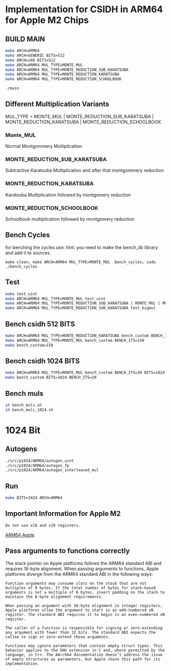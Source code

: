 # Implementation for CSIDH in ARM64 for Apple M2 Chips


## BUILD MAIN
```bash
make ARCH=ARM64
make ARCH=GENERIC BITS=512
make ARCH=x86 BITS=512
make ARCH=ARM64 MUL_TYPE=MONTE_MUL
make ARCH=ARM64 MUL_TYPE=MONTE_REDUCTION_SUB_KARATSUBA
make ARCH=ARM64 MUL_TYPE=MONTE_REDUCTION_KARATSUBA
make ARCH=ARM64 MUL_TYPE=MONTE_REDUCTION_SCHOOLBOOK

./main
```
## Different Multiplication Variants
MUL_TYPE = MONTE_MUL | MONTE_REDUCTION_SUB_KARATSUBA | MONTE_REDUCTION_KARATSUBA | MONTE_REDUCTION_SCHOOLBOOK
### Monte_MUL
Normal Montgommery Multiplication
### MONTE_REDUCTION_SUB_KARATSUBA
Subtractive Karatsuba Multiplication and after that montgommery reduction
### MONTE_REDUCTION_KARATSUBA
Karatsuba Multiplication followed by montgomery reduction
### MONTE_REDUCTION_SCHOOLBOOK
Schoolbook multiplication followed by montgomery reduction 

## Bench Cycles
for benching the cycles use:
hint: you need to make the bench_lib library and add it to sources.
```
make clean; make ARCH=ARM64 MUL_TYPE=MONTE_MUL  bench_cycles; sudo ./bench_cycles
```

## Test
```bash
make test_uint
make ARCH=ARM64 MUL_TYPE=MONTE_MUL test_uint
make ARCH=ARM64 MUL_TYPE=MONTE_REDUCTION_SUB_KARATSUBA | MONTE_MUL | MONTE_REDUCTION_SCHOOLBOOK | MONTE_REDUCTION_KARATSUBA test_fp
make ARCH=ARM64 MUL_TYPE=MONTE_REDUCTION_SUB_KARATSUBA test_bigmul
```

## Bench csidh 512 BITS
```bash
make ARCH=ARM64 MUL_TYPE=MONTE_REDUCTION_KARATSUBA bench_custom BENCH_ITS=150
make ARCH=ARM64 MUL_TYPE=MONTE_MUL bench_custom BENCH_ITS=150
make bench_custom=150
```

## Bench csidh 1024 BITS
```bash
make ARCH=ARM64 MUL_TYPE=MONTE_MUL bench_custom BENCH_ITS=20 BITS=1024
make bench_custom BITS=1024 BENCH_ITS=20
```

## Bench muls
```bash
sh bench_muls.sh 
sh bench_muls_1024.sh
```

# 1024 Bit

## Autogens
```bash
./src/p1024/ARM64/autogen_uint
./src/p1024/ARM64/autogen_fp
./src/p1024/ARM64/autogen_interleaved_mul
```

## Run
```bash
make BITS=1024 ARCH=ARM64
```


## Important Information for Apple M2
    Do not use x18 and x29 registers. 
[ARM64 Apple](https://developer.apple.com/documentation/xcode/writing-arm64-code-for-apple-platforms)



## Pass arguments to functions correctly

The stack pointer on Apple platforms follows the ARM64 standard ABI and requires 16-byte alignment. When passing arguments to functions, Apple platforms diverge from the ARM64 standard ABI in the following ways:

    Function arguments may consume slots on the stack that are not multiples of 8 bytes. If the total number of bytes for stack-based arguments is not a multiple of 8 bytes, insert padding on the stack to maintain the 8-byte alignment requirements.

    When passing an argument with 16-byte alignment in integer registers, Apple platforms allow the argument to start in an odd-numbered xN register. The standard ABI requires it to begin in an even-numbered xN register.

    The caller of a function is responsible for signing or zero-extending any argument with fewer than 32 bits. The standard ABI expects the callee to sign or zero-extend those arguments.

    Functions may ignore parameters that contain empty struct types. This behavior applies to the GNU extension in C and, where permitted by the language, in C++. The AArch64 documentation doesn’t address the issue of empty structures as parameters, but Apple chose this path for its implementation.

